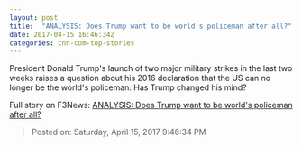 ```yaml
---
layout: post
title:  "ANALYSIS: Does Trump want to be world's policeman after all?"
date: 2017-04-15 16:46:34Z
categories: cnn-com-top-stories
---
```


President Donald Trump's launch of two major military strikes in the last two weeks raises a question about his 2016 declaration that the US can no longer be the world's policeman: Has Trump changed his mind?


Full story on F3News: [ANALYSIS: Does Trump want to be world's policeman after all?](http://www.f3nws.com/n/rBtJt)

> Posted on: Saturday, April 15, 2017 9:46:34 PM
